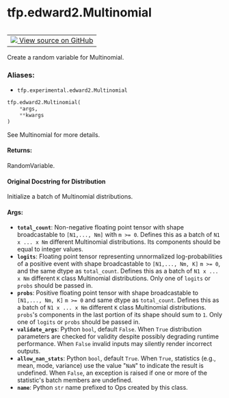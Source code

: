 <div itemscope itemtype="http://developers.google.com/ReferenceObject">
<meta itemprop="name" content="tfp.edward2.Multinomial" />
<meta itemprop="path" content="Stable" />
</div>

# tfp.edward2.Multinomial


<table class="tfo-notebook-buttons tfo-api" align="left">

<td>
  <a target="_blank" href="https://github.com/tensorflow/probability/blob/master/tensorflow_probability/python/experimental/edward2/interceptor.py">
    <img src="https://www.tensorflow.org/images/GitHub-Mark-32px.png" />
    View source on GitHub
  </a>
</td></table>



Create a random variable for Multinomial.

### Aliases:

* `tfp.experimental.edward2.Multinomial`


``` python
tfp.edward2.Multinomial(
    *args,
    **kwargs
)
```



<!-- Placeholder for "Used in" -->

See Multinomial for more details.

#### Returns:

RandomVariable.


#### Original Docstring for Distribution

Initialize a batch of Multinomial distributions.

#### Args:


* <b>`total_count`</b>: Non-negative floating point tensor with shape broadcastable
  to `[N1,..., Nm]` with `m >= 0`. Defines this as a batch of
  `N1 x ... x Nm` different Multinomial distributions. Its components
  should be equal to integer values.
* <b>`logits`</b>: Floating point tensor representing unnormalized log-probabilities
  of a positive event with shape broadcastable to
  `[N1,..., Nm, K]` `m >= 0`, and the same dtype as `total_count`. Defines
  this as a batch of `N1 x ... x Nm` different `K` class Multinomial
  distributions. Only one of `logits` or `probs` should be passed in.
* <b>`probs`</b>: Positive floating point tensor with shape broadcastable to
  `[N1,..., Nm, K]` `m >= 0` and same dtype as `total_count`. Defines
  this as a batch of `N1 x ... x Nm` different `K` class Multinomial
  distributions. `probs`'s components in the last portion of its shape
  should sum to `1`. Only one of `logits` or `probs` should be passed in.
* <b>`validate_args`</b>: Python `bool`, default `False`. When `True` distribution
  parameters are checked for validity despite possibly degrading runtime
  performance. When `False` invalid inputs may silently render incorrect
  outputs.
* <b>`allow_nan_stats`</b>: Python `bool`, default `True`. When `True`, statistics
  (e.g., mean, mode, variance) use the value "`NaN`" to indicate the
  result is undefined. When `False`, an exception is raised if one or
  more of the statistic's batch members are undefined.
* <b>`name`</b>: Python `str` name prefixed to Ops created by this class.